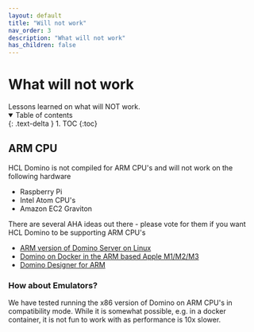 ```yaml
---
layout: default
title: "Will not work"
nav_order: 3
description: "What will not work"
has_children: false
---
```


<h1>What will not work</h1>
Lessons learned on what will NOT work.

<details open markdown="block">
  <summary>
    Table of contents
  </summary>
  {: .text-delta }
1. TOC
{:toc}
</details>

## ARM CPU
HCL Domino is not compiled for ARM CPU's and will not work on the following hardware
* Raspberry Pi
* Intel Atom CPU's
* Amazon EC2 Graviton

There are several AHA ideas out there - please vote for them if you want HCL Domino to be supporting ARM CPU's 
* [ARM version of Domino Server on Linux ](https://domino-ideas.hcltechsw.com/ideas/DOMINO-I-2285)
* [Domino on Docker in the ARM based Apple M1/M2/M3](https://domino-ideas.hcltechsw.com/ideas/DOMINO-I-2387) 
* [Domino Designer for ARM](https://domino-ideas.hcltechsw.com/ideas/NTS-I-1897)

### How about Emulators?
We have tested running the x86 version of Domino on ARM CPU's in compatibility mode. While it is somewhat possible, e.g. in a docker container, it is not fun to work with as performance is 10x slower.